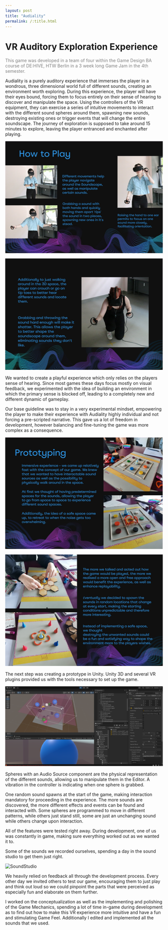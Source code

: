 ```yaml
---
layout: post
title: "Audiality"
permalink: /:title.html
---
```

# VR Auditory Exploration Experience
<p style="color:grey">This game was developed in a team of four within the Game Design BA course of DE:HIVE, HTW Berlin in a 3 week long Game Jam in the 4th semester.</p>

Audiality is a purely auditory experience that immerses the player in a wondrous, three dimensional world full of different sounds, creating an environment worth exploring. During this experience, the player will have their eyes bound, forcing them to focus entirely on their sense of hearing to discover and manipulate the space. Using the controllers of the VR equipment, they can exercise a series of intuitive movements to interact with the different sound spheres around them, spawning new sounds, destroying existing ones or trigger events that will change the entire soundscape. The journey of exploration is supposed to take around 15 minutes to explore, leaving the player entranced and enchanted after playing.

![HowToPlay](Assets/Audiality/HowToPlay.jpg)

![HowToPlayTwo](Assets/Audiality/HowToPlay2.jpg)

We wanted to create a playful experience which only relies on the players sense of hearing. Since most games these days focus mostly on visual feedback, we experimented with the idea of building an environment in which the primary sense is blocked off, leading to a completely new and different dynamic of gameplay.

Our base guideline was to stay in a very experimental mindset, empowering the player to make their experience with Audiality highly individual and not forcing a pre-scripted narrative.
This gave us a lot of freedom in development, however balancing and fine-tuning the game was more complex as a consequence.

![Prototyping](Assets/Audiality/Prototyping1.jpg)

![PrototypingTwo](Assets/Audiality/Prototyping2.jpg)

The next step was creating a prototype in Unity.
Unity 3D and several VR plugins provided us with the tools necessary to set up the game.

![UnityScreenshot](Assets/Audiality/ScreenshotUnity.png)

Spheres with an Audio Source component are the physical representation of the different sounds, allowing us to manipulate them in the Editor. A vibration in the controller is indicating when one sphere is grabbed.

One random sound spawns at the start of the game, making interaction mandatory for proceeding in the experience. The more sounds are discovered, the more different effects and events can be found and interacted with. Some spheres are programmed to move in different patterns, while others just stand still, some are just an unchanging sound while others change upon interaction.

All of the features were tested right away. During development, one of us was constantly in game, making sure everything worked out as we wanted it to.

Some of the sounds we recorded ourselves, spending a day in the sound studio to get them just right.

![SoundStudio](Assets/Audiality/Soundstudio.jpg)

We heavily relied on feedback all through the development process. Every other day we invited others to test our game, encouraging them to just play and think out loud so we could pinpoint the parts that were perceived as especially fun and elaborate on them further.

I worked on the conceptualization as well as the implementing and polishing of the Game Mechanics, spending a lot of time in-game during development as to find out how to make this VR experience more intuitive and have a fun and stimulating Game Feel. Additionally I edited and implemented all the sounds that we used.

